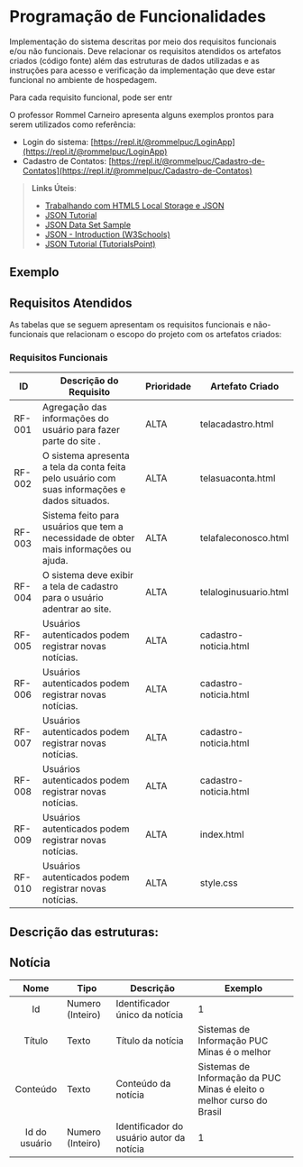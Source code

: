 # Programação de Funcionalidades

Implementação do sistema descritas por meio dos requisitos funcionais e/ou não funcionais. Deve relacionar os requisitos atendidos os artefatos criados (código fonte) além das estruturas de dados utilizadas e as instruções para acesso e verificação da implementação que deve estar funcional no ambiente de hospedagem.

Para cada requisito funcional, pode ser entr

O professor Rommel Carneiro apresenta alguns exemplos prontos para serem utilizados como referência:
- Login do sistema: [https://repl.it/@rommelpuc/LoginApp](https://repl.it/@rommelpuc/LoginApp) 
- Cadastro de Contatos: [https://repl.it/@rommelpuc/Cadastro-de-Contatos](https://repl.it/@rommelpuc/Cadastro-de-Contatos)


> **Links Úteis**:
>
> - [Trabalhando com HTML5 Local Storage e JSON](https://www.devmedia.com.br/trabalhando-com-html5-local-storage-e-json/29045)
> - [JSON Tutorial](https://www.w3resource.com/JSON)
> - [JSON Data Set Sample](https://opensource.adobe.com/Spry/samples/data_region/JSONDataSetSample.html)
> - [JSON - Introduction (W3Schools)](https://www.w3schools.com/js/js_json_intro.asp)
> - [JSON Tutorial (TutorialsPoint)](https://www.tutorialspoint.com/json/index.htm)

## Exemplo

## Requisitos Atendidos

As tabelas que se seguem apresentam os requisitos funcionais e não-funcionais que relacionam o escopo do projeto com os artefatos criados:

### Requisitos Funcionais



|ID    | Descrição do Requisito | Prioridade | Artefato Criado |
|------|------------------------|------------|-----------------|
|RF-001| Agregação das informações do usuário para fazer parte do site .  | ALTA | telacadastro.html  |
|RF-002| O sistema apresenta a tela da conta feita pelo usuário com suas informações e dados situados.  | ALTA | telasuaconta.html |
|RF-003| Sistema feito para usuários que tem a necessidade de obter mais informações ou ajuda. | ALTA | telafaleconosco.html |
|RF-004|  O sistema deve exibir a tela de cadastro para o usuário adentrar ao site. | ALTA | telaloginusuario.html |
|RF-005| Usuários autenticados podem registrar novas notícias. | ALTA | cadastro-noticia.html |
|RF-006| Usuários autenticados podem registrar novas notícias. | ALTA | cadastro-noticia.html |
|RF-007| Usuários autenticados podem registrar novas notícias. | ALTA | cadastro-noticia.html |
|RF-008| Usuários autenticados podem registrar novas notícias. | ALTA | cadastro-noticia.html |
|RF-009| Usuários autenticados podem registrar novas notícias. | ALTA | index.html |
|RF-010| Usuários autenticados podem registrar novas notícias. | ALTA | style.css |

## Descrição das estruturas:

## Notícia
|  **Nome**      | **Tipo**          | **Descrição**                             | **Exemplo**                                    |
|:--------------:|-------------------|-------------------------------------------|------------------------------------------------|
| Id             | Numero (Inteiro)  | Identificador único da notícia            | 1                                              |
| Título         | Texto             | Título da notícia                         | Sistemas de Informação PUC Minas é o melhor                                   |
| Conteúdo       | Texto             | Conteúdo da notícia                       | Sistemas de Informação da PUC Minas é eleito o melhor curso do Brasil                            |
| Id do usuário  | Numero (Inteiro)  | Identificador do usuário autor da notícia | 1                                              |

